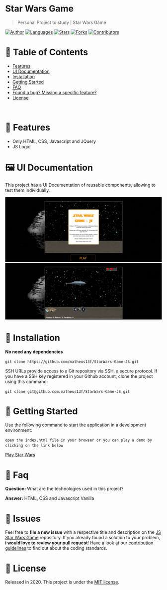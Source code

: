 # Star Wars Game

> Personal Project to study | Star Wars Game

[![Author](https://img.shields.io/badge/author-matheus13f-ff9000?style=flat-square)](https://github.com/matheus13f)
[![Languages](https://img.shields.io/github/languages/count/matheus13f/StarWars-Game-JS?color=%23ff9000&style=flat-square)](#)
[![Stars](https://img.shields.io/github/stars/matheus13f/StarWars-Game-JS?color=ff9000&style=flat-square)](https://github.com/matheus13f/StarWars-Game-JS/stargazers)
[![Forks](https://img.shields.io/github/forks/matheus13f/StarWars-Game-JS?color=%23ff9000&style=flat-square)](https://github.com/matheus13f/StarWars-Game-JS/network/members)
[![Contributors](https://img.shields.io/github/contributors/matheus13f/StarWars-Game-JS?color=ff9000&style=flat-square)](https://github.com/matheus13f/StarWars-Game-JS/graphs/contributors)

# :pushpin: Table of Contents

- [Features](#rocket-features)
- [UI Documentation](#framed_picture-ui-documentation)
- [Installation](#construction_worker-installation)
- [Getting Started](#runner-getting-started)
- [FAQ](#postbox-faq)
- [Found a bug? Missing a specific feature?](#bug-issues)
- [License](#closed_book-license)

<br />

# :rocket: Features

- Only HTML, CSS, Javascript and JQuery
- JS Logic

# :framed_picture: UI Documentation

This project has a UI Documentation of reusable components, allowing to test them individually.

<p align="left">
   <img src="imgs/home.png" />
   <img src="imgs/home2.png" />

</p>

# :construction_worker: Installation

**No need any dependencies**

`git clone https://github.com/matheus13f/StarWars-Game-JS.git`

SSH URLs provide access to a Git repository via SSH, a secure protocol. If you have a SSH key registered in your Github account, clone the project using this command:

`git clone git@github.com:matheus13f/StarWars-Game-JS.git`

# :runner: Getting Started

Use the following command to start the application in a development environment:

`open the index.html file in your browser or you can play a demo by clicking on the link below`

<a href="http://gamejsstarwars.surge.sh/"> Play Star Wars </a>

# :postbox: Faq

**Question:** What are the technologies used in this project?

**Answer:** HTML, CSS and Javascript Vanilla

# :bug: Issues

Feel free to **file a new issue** with a respective title and description on the [JS Star Wars Game](https://github.com/matheus13f/StarWars-Game-JS/issues) repository. If you already found a solution to your problem, **i would love to review your pull request**! Have a look at our [contribution guidelines](https://github.com/matheus13f/StarWars-Game-JS/blob/master/CONTRIBUTING.md) to find out about the coding standards.

# :closed_book: License

Released in 2020.
This project is under the [MIT license](https://github.com/matheus13f/StarWars-Game-JS/master/LICENSE).
